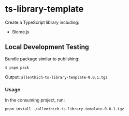 # ts-library-template

Create a TypeScript library including:

- Biome.js

## Local Development Testing

Bundle package similar to publishing:
```bash
$ pnpm pack
```
Output: `allenthich-ts-library-template-0.0.1.tgz`

### Usage
In the consuming project, run:
```bash
pnpm install ./allenthich-ts-library-template-0.0.1.tgz
```